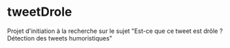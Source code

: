 tweetDrole
==========

Projet d'initiation à la recherche sur le sujet "Est-ce que ce tweet est drôle ? Détection des tweets humoristiques"
